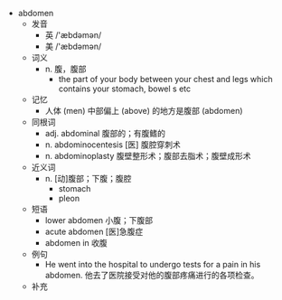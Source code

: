 - abdomen
  - 发音
    - 英 /'æbdəmən/
    - 美 /'æbdəmən/
  - 词义
    - n. 腹，腹部
      - the part of your body between your chest and legs which contains your stomach,  bowel s  etc
  - 记忆
    - 人体 (men) 中部偏上 (above) 的地方是腹部 (abdomen)
  - 同根词
    - adj. abdominal 腹部的；有腹鳍的
    - n. abdominocentesis [医] 腹腔穿刺术
    - n. abdominoplasty 腹壁整形术；腹部去脂术；腹壁成形术
  - 近义词
    - n. [动]腹部；下腹；腹腔
      - stomach
      - pleon
  - 短语
    - lower abdomen 小腹；下腹部
    - acute abdomen [医]急腹症
    - abdomen in 收腹
  - 例句
    - He went into the hospital to undergo tests for a pain in his abdomen. 他去了医院接受对他的腹部疼痛进行的各项检查。
  - 补充